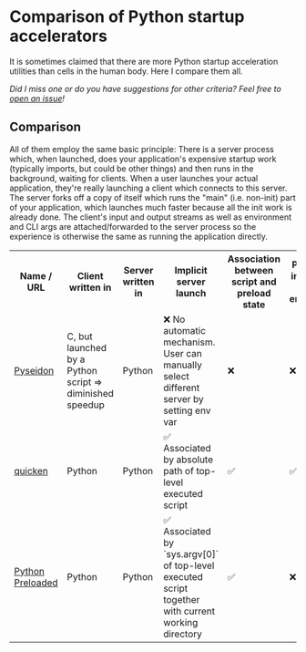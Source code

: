 # Comparison of Python startup accelerators

It is sometimes claimed that there are more Python startup acceleration
utilities than cells in the human body.
Here I compare them all.

*Did I miss one or do you have suggestions for other criteria? Feel free to
[open an issue](https://github.com/smheidrich/comparison-of-python-startup-accelerators/issues/new)!*


## Comparison

All of them employ the same basic principle: There is a server process which,
when launched, does your application's expensive startup work (typically
imports, but could be other things) and then runs in the background, waiting
for clients. When a user launches your actual application, they're really
launching a client which connects to this server. The server forks off a copy
of itself which runs the "main" (i.e. non-init) part of your application, which
launches much faster because all the init work is already done. The client's
input and output streams as well as environment and CLI args are
attached/forwarded to the server process so the experience is otherwise the
same as running the application directly.

<table>
  <tr>
    <th>Name / URL</th>
    <th>Client written in</th>
    <th>Server written in</th>
    <th>Implicit server launch</th>
    <th>Association between script and preload state</th>
    <th>Packaging integration / entrypoints</th>
  </tr>
  <tr>
    <td>
      <a href="https://pypi.org/project/pyseidon/">
        Pyseidon
      </a>
    </td>
    <td>
      C, but launched by a Python script ⇒ diminished speedup
    </td>
    <td>
      Python
    </td>
    <td>
      ❌ No automatic mechanism. User can manually select different server by setting env var
    </td>
    <td>
      ❌
    </td>
    <td>
      ❌
    </td>
  </tr>
  <tr>
    <td>
      <a href="https://pypi.org/project/quicken/">
        quicken
      </a>
    </td>
    <td>
      Python
    </td>
    <td>
      Python
    </td>
    <td>
      ✅ Associated by absolute path of top-level executed script
    </td>
    <td>
      ✅
    </td>
    <td>
      ✅
    </td>
  </tr>
  <tr>
    <td>
      <a href="https://pypi.org/project/preloaded/">
        Python Preloaded
      </a>
    </td>
    <td>
      Python
    </td>
    <td>
      Python
    </td>
    <td>
      ✅ Associated by `sys.argv[0]` of top-level executed script together with current working directory
    </td>
    <td>
      ✅
    </td>
    <td>
      ❌
    </td>
  </tr>
</table>
